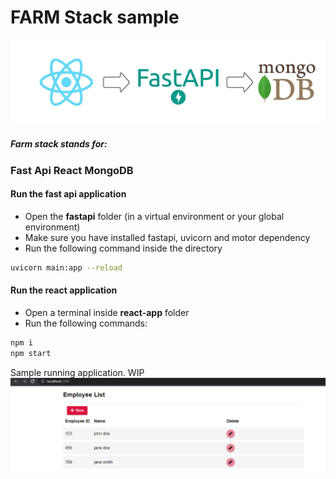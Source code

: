 # FARM Stack sample
![alt text](https://github.com/danielfesalbon/farm-stack/blob/main/images/farm.png?raw=true)
##### Farm stack stands for:
### **F**ast **A**pi **R**eact **M**ongoDB
#### Run the **fast api application**
 - Open the **fastapi** folder (in a virtual environment or your global environment)
 - Make sure you have installed fastapi, uvicorn and motor dependency
 - Run the following command inside the directory
```sh
uvicorn main:app --reload
```

#### Run the **react application**
 - Open a terminal inside **react-app** folder
 - Run the following commands:
```sh
npm i
npm start
```
Sample running application. WIP
![alt text](https://github.com/danielfesalbon/farm-stack/blob/main/images/sample.PNG?raw=true)
